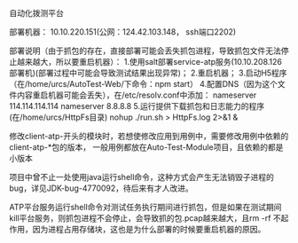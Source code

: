 自动化拨测平台

部署机器：
10.10.220.151(公网：124.42.103.148， ssh端口2202)

部署说明（由于抓包的存在，直接部署可能会丢失抓包进程，导致抓包文件无法停止越来越大，所以要重启机器）：
1.使用salt部署service-atp服务(10.10.208.126部署机)(部署过程中可能会导致测试结果出现异常)；
2.重启机器；
3.启动H5程序（在/home/urcs/AutoTest-Web/下命令：npm start）
4.配置DNS（因为这个文件内容重启机器可能会丢失），在/etc/resolv.conf中添加：
nameserver 114.114.114.114
nameserver 8.8.8.8
5.运行提供下载抓包和日志能力的程序(在/home/urcs/HttpFs目录)
nohup  ./run.sh > HttpFs.log 2>&1 &

修改client-atp-开头的模块时，若想使修改应用到用例中，需要修改用例中依赖的client-atp-*包的版本，
一般用例都放在Auto-Test-Module项目，且依赖的都是小版本

项目中曾不止一处使用java运行shell命令，这种方式会产生无法销毁子进程的bug，详见JDK-bug-4770092，待后来有才人改进。

ATP平台服务运行shell命令对测试任务执行期间进行抓包，但是如果在测试期间kill平台服务，则抓包进程不会停止，会导致抓的包.pcap越来越大，且rm -rf
不起作用，因为进程占用存储块，这也是为什么部署的时候要重启机器的原因。